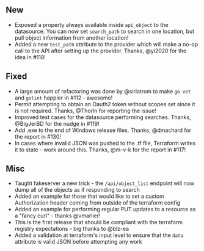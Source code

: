 ## New
 - Exposed a property always available inside `api_object` to the datasource. You can now set `search_path` to search in one location, but pull object information from another location!
 - Added a new `test_path` attribute to the provider which will make a no-op call to the API after setting up the provider. Thanks, @yi2020 for the idea in #118!

## Fixed
 - A large amount of refactoring was done by @sirlatrom to make `go vet` and `golint` happier in #112 - awesome!
 - Permit attempting to obtain an Oauth2 token without scopes set since it is not required. Thanks, @Thorln for reporting the issue!
 - Improved test cases for the datasource performing searches. Thanks, @BigJerBD for the nudge in #119!
 - Add .exe to the end of Windows release files. Thanks, @dmachard for the report in #130!
 - In cases where invalid JSON was pushed to the .tf file, Terraform writes it to state - work around this. Thanks, @m-v-k for the report in #117!

## Misc
 - Taught fakeserver a new trick - the `/api/object_list` endpoint will now dump all of the objects as if responding to search
 - Added an example for those that would like to set a custom Authorization header coming from outside of the terraform config
 - Added an example for performing regular PUT updates to a resource as a "fancy curl" - thanks @vmarlier!
 - This is the first release that should be compliant with the terraform registry expectations - big thanks to @blz-ea
 - Added a validation at terraform's input level to ensure that the `data` attribute is valid JSON before attempting any work
